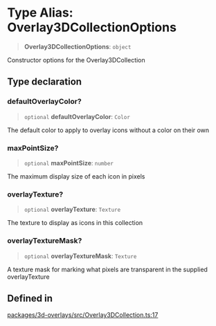 # Type Alias: Overlay3DCollectionOptions

> **Overlay3DCollectionOptions**: `object`

Constructor options for the Overlay3DCollection

## Type declaration

### defaultOverlayColor?

> `optional` **defaultOverlayColor**: `Color`

The default color to apply to overlay icons without a color on their own

### maxPointSize?

> `optional` **maxPointSize**: `number`

The maximum display size of each icon in pixels

### overlayTexture?

> `optional` **overlayTexture**: `Texture`

The texture to display as icons in this collection

### overlayTextureMask?

> `optional` **overlayTextureMask**: `Texture`

A texture mask for marking what pixels are transparent in the supplied overlayTexture

## Defined in

[packages/3d-overlays/src/Overlay3DCollection.ts:17](https://github.com/cognitedata/reveal/blob/2acd9d17229d2bc8e309653b4d6a39ad941e44f1/viewer/packages/3d-overlays/src/Overlay3DCollection.ts#L17)
